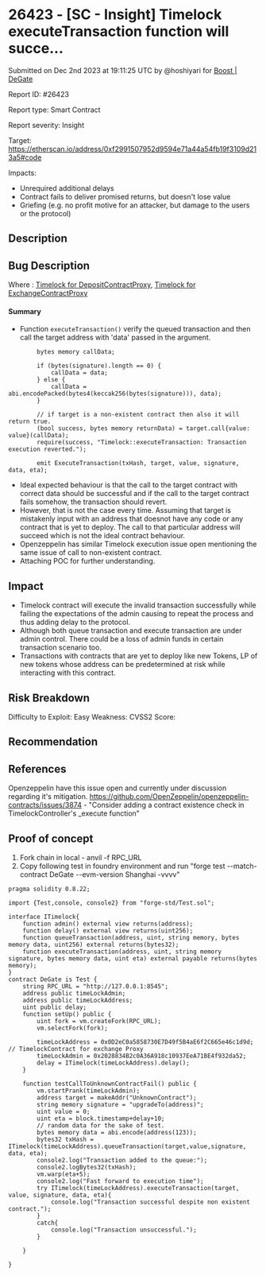 # 26423 - \[SC - Insight] Timelock executeTransaction function will succe...

Submitted on Dec 2nd 2023 at 19:11:25 UTC by @hoshiyari for [Boost | DeGate](https://immunefi.com/bounty/boosteddegatebugbounty/)

Report ID: #26423

Report type: Smart Contract

Report severity: Insight

Target: https://etherscan.io/address/0xf2991507952d9594e71a44a54fb19f3109d213a5#code

Impacts:

* Unrequired additional delays
* Contract fails to deliver promised returns, but doesn't lose value
* Griefing (e.g. no profit motive for an attacker, but damage to the users or the protocol)

## Description

## Bug Description

Where : [Timelock for DepositContractProxy](https://etherscan.io/address/0xf2991507952d9594e71a44a54fb19f3109d213a5?utm_source=immunefi#code), [Timelock for ExchangeContractProxy](https://etherscan.io/address/0x0d2ec0a5858730e7d49f5b4ae6f2c665e46c1d9d?utm_source=immunefi#code)

#### Summary

* Function `executeTransaction()` verify the queued transaction and then call the target address with 'data' passed in the argument.

```
        bytes memory callData;

        if (bytes(signature).length == 0) {
            callData = data;
        } else {
            callData = abi.encodePacked(bytes4(keccak256(bytes(signature))), data);
        }

        // if target is a non-existent contract then also it will return true. 
        (bool success, bytes memory returnData) = target.call{value: value}(callData);
        require(success, "Timelock::executeTransaction: Transaction execution reverted.");

        emit ExecuteTransaction(txHash, target, value, signature, data, eta);

```

* Ideal expected behaviour is that the call to the target contract with correct data should be successful and if the call to the target contract fails somehow, the transaction should revert.
* However, that is not the case every time. Assuming that target is mistakenly input with an address that doesnot have any code or any contract that is yet to deploy. The call to that particular address will succeed which is not the ideal contract behaviour.
* Openzeppelin has similar Timelock execution issue open mentioning the same issue of call to non-existent contract.
* Attaching POC for further understanding.

## Impact

* Timelock contract will execute the invalid transaction successfully while failing the expectations of the admin causing to repeat the process and thus adding delay to the protocol.
* Although both queue transaction and execute transaction are under admin control. There could be a loss of admin funds in certain transaction scenario too.
* Transactions with contracts that are yet to deploy like new Tokens, LP of new tokens whose address can be predetermined at risk while interacting with this contract.

## Risk Breakdown

Difficulty to Exploit: Easy Weakness: CVSS2 Score:

## Recommendation

## References

Openzeppelin have this issue open and currently under discussion regarding it's mitigation. https://github.com/OpenZeppelin/openzeppelin-contracts/issues/3874 - "Consider adding a contract existence check in TimelockController's \_execute function"

## Proof of concept

1. Fork chain in local - anvil -f RPC\_URL
2. Copy following test in foundry environment and run "forge test --match-contract DeGate --evm-version Shanghai -vvvv"

```
pragma solidity 0.8.22;

import {Test,console, console2} from "forge-std/Test.sol";

interface ITimelock{
    function admin() external view returns(address);
    function delay() external view returns(uint256);
    function queueTransaction(address, uint, string memory, bytes memory data, uint256) external returns(bytes32);
    function executeTransaction(address, uint, string memory signature, bytes memory data, uint eta) external payable returns(bytes memory);
}
contract DeGate is Test {
    string RPC_URL = "http://127.0.0.1:8545";
    address public timeLockAdmin; 
    address public timeLockAddress;
    uint public delay;
    function setUp() public {
        uint fork = vm.createFork(RPC_URL);
        vm.selectFork(fork);

        timeLockAddress = 0x0D2eC0a5858730E7D49f5B4aE6f2C665e46c1d9d; // TimelockContract for exchange Proxy
        timeLockAdmin = 0x2028834B2c0A36A918c10937EeA71BE4f932da52;
        delay = ITimelock(timeLockAddress).delay();
    }

    function testCallToUnknownContractFail() public {
        vm.startPrank(timeLockAdmin);
        address target = makeAddr("UnknownContract");
        string memory signature = "upgradeTo(address)";
        uint value = 0;
        uint eta = block.timestamp+delay+10;
        // random data for the sake of test. 
        bytes memory data = abi.encode(address(123));
        bytes32 txHash = ITimelock(timeLockAddress).queueTransaction(target,value,signature, data, eta);
        console2.log("Transaction added to the queue:");
        console2.logBytes32(txHash);
        vm.warp(eta+5);
        console2.log("Fast forward to execution time");
        try ITimelock(timeLockAddress).executeTransaction(target, value, signature, data, eta){
            console.log("Transaction successful despite non existent contract.");
        }
        catch{
            console.log("Transaction unsuccessful.");
        }

    }

}
```
